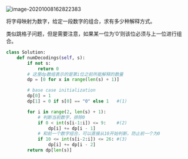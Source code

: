 ![image-20201008162822383](../../../.assert/image-20201008162822383.png)

将字母映射为数字，给定一段数字的组合，求有多少种解释方式。

类似跳格子问题，但是需要注意，如果某一位为‘0’则该位必须与上一位进行组合。

~~~python
class Solution:
    def numDecodings(self, s): 
        if not s:
            return 0
		# 这里dp数组表示的是第i位之前所能解释的数量
        dp = [0 for x in range(len(s) + 1)] 

        # base case initialization
        dp[0] = 1 
        dp[1] = 0 if s[0] == "0" else 1   #(1)

        for i in range(2, len(s) + 1): 
            # 判断当前数字，排除0
            if 0 < int(s[i-1:i]) <= 9:    #(2)
                dp[i] += dp[i - 1]
            # 和前一个数字组合，可以直接从10开始判断，防止前一个为0
            if 10 <= int(s[i-2:i]) <= 26: #(3)
                dp[i] += dp[i - 2]
        return dp[len(s)]
            
~~~

